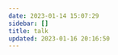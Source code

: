 ```yaml
---
date: 2023-01-14 15:07:29
sidebar: []
title: talk
updated: 2023-01-16 20:16:50
---
```

<script src="https://cdn.jsdelivr.net/npm/timeago.js@4.0.2/dist/timeago.min.js"></script>
<script src="https://cdn.jsdelivr.net/gh/kuole-o/bber-ispeak@main/dist/ispeak-bber.min.js"></script>
</head>
<body>
  <!-- ... -->
  <div id="qexoDaoDao"></div>
  <script>
    qexoDaodao?.init({
      el: "#qexoDaoDao",
      avatar: "https://www.wyblog1.tk/media/images/custom-headerLogo.ico",
      name: "wyblog",
      limit: 10,
      useLoadingImg: false,
      baseURL: "https://qexo.wyblog1.tk/",
    }).then(function (){
      console.log("qexoDaodao加载完成");
    })
  </script>
</body>
